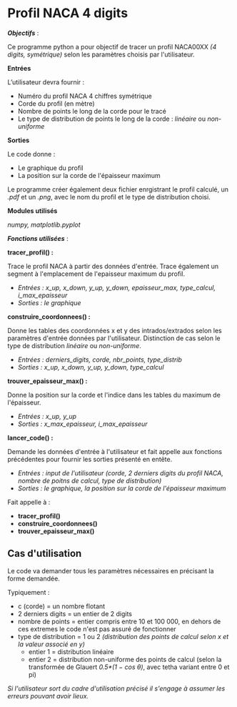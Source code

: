 # Profil NACA 4 digits

**_Objectifs_** :

Ce programme python a pour objectif de tracer un profil NACA00XX _(4 digits, symétrique)_ selon les paramètres choisis par l'utilisateur. 

**Entrées**

L’utilisateur devra fournir :
- Numéro du profil NACA 4 chiffres symétrique
- Corde du profil (en mètre)
- Nombre de points le long de la corde pour le tracé
- Le type de distribution de points le long de la corde : *linéaire* ou *non-uniforme* 

**Sorties**

Le code donne :
- Le graphique du profil
- La position sur la corde de l'épaisseur maximum

Le programme créer également deux fichier enrgistrant le profil calculé, un _.pdf_ et un _.png_, avec le nom du profil et le type de distribution choisi.

**Modules utilisés**

*numpy, matplotlib.pyplot*

**_Fonctions utilisées_** :

**tracer_profil() :**

Trace le profil NACA à partir des données d'entrée. 
Trace également un segment à l'emplacement de l'epaisseur maximum du profil.
- *Entrées : x_up, x_down, y_up, y_down, epaisseur_max, type_calcul, i_max_epaisseur*
- *Sorties : le graphique*

**construire_coordonnees() :**

Donne les tables des coordonnées x et y des intrados/extrados selon les paramètres d'entrée données par l'utilisateur.
Distinction de cas selon le type de distribution *linéaire* ou *non-uniforme*.
- *Entrées : derniers_digits, corde, nbr_points, type_distrib*
- *Sorties : x_up, x_down, y_up, y_down, type_calcul*

**trouver_epaisseur_max() :**

Donne la position sur la corde et l'indice dans les tables du maximum de l'épaisseur.
- *Entrées : x_up, y_up*
- *Sorties : x_max_epaisseur, i_max_epaisseur*

**lancer_code() :**

Demande les données d'entrée à l'utilisateur et fait appelle aux fonctions précédentes pour fournir les sorties présenté en entête.
- *Entrées : input de l'utilisateur (corde, 2 derniers digits du profil NACA, nombre de poitns de calcul, type de distribution)*
- *Sorties : le graphique, la position sur la corde de l'épaisseur maximum*

Fait appelle à :
- **tracer_profil()**
- **construire_coordonnees()**
- **trouver_epaisseur_max()**

## Cas d'utilisation 

Le code va demander tous les paramètres nécessaires en précisant la forme demandée. 

Typiquement :
- c (corde) = un nombre flotant
- 2 derniers digits = un entier de 2 digits
- nombre de points = entier compris entre 10 et 100 000, en dehors de ces extremes le code n'est pas assuré de fonctionner
- type de distribution = 1 ou 2 *(distribution des points de calcul selon x et la valeur associé en y)*
   - entier 1 = distribution linéaire
   - entier 2 = distribution non-uniforme des points de calcul (selon la transformée de Glauert _0.5*(1 − cos θ)_, avec tetha variant entre 0 et pi)

*Si l'utilisateur sort du cadre d'utilisation précisé il s'engage à assumer les erreurs pouvant avoir lieux.*
